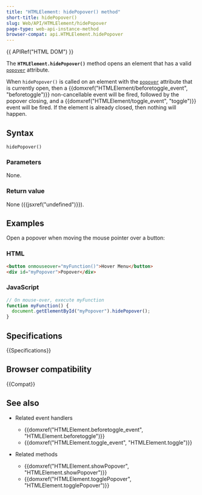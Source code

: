 ```yaml
---
title: "HTMLElement: hidePopover() method"
short-title: hidePopover()
slug: Web/API/HTMLElement/hidePopover
page-type: web-api-instance-method
browser-compat: api.HTMLElement.hidePopover
---
```


{{ APIRef("HTML DOM") }}

The **`HTMLElement.hidePopover()`** method opens an element that has a valid [`popover`](/en-US/docs/Web/HTML/Global_attributes/popover) attribute.

When `hidePopover()` is called on an element with the [`popover`](/en-US/docs/Web/HTML/Global_attributes/popover) attribute that is currently open, then a {{domxref("HTMLElement/beforetoggle_event", "beforetoggle")}} non-cancellable event will be fired, followed by the popover closing, and a {{domxref("HTMLElement/toggle_event", "toggle")}} event will be fired. If the element is already closed, then nothing will happen.

## Syntax

```js-nolint
hidePopover()
```

### Parameters

None.

### Return value

None ({{jsxref("undefined")}}).

## Examples

Open a popover when moving the mouse pointer over a button:

### HTML

```html
<button onmouseover="myFunction()">Hover Menu</button>
<div id="myPopover">Popover</div>
```

### JavaScript

```js
// On mouse-over, execute myFunction
function myFunction() {
  document.getElementById("myPopover").hidePopover();
}
```

## Specifications

{{Specifications}}

## Browser compatibility

{{Compat}}

## See also

- Related event handlers

  - {{domxref("HTMLElement.beforetoggle_event", "HTMLElement.beforetoggle")}}
  - {{domxref("HTMLElement.toggle_event", "HTMLElement.toggle")}}

- Related methods

  - {{domxref("HTMLElement.showPopover", "HTMLElement.showPopover")}}
  - {{domxref("HTMLElement.togglePopover", "HTMLElement.togglePopover")}}
